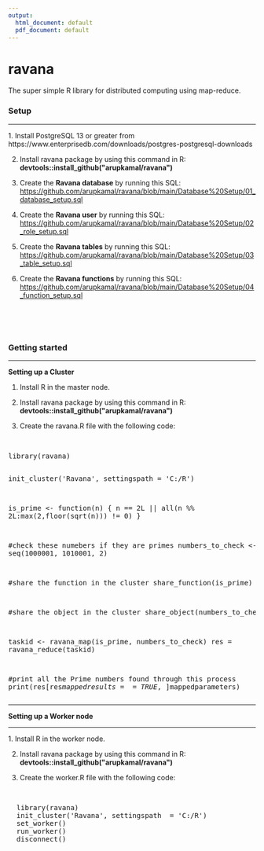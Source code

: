 ```yaml
---
output:
  html_document: default
  pdf_document: default
---
```

# ravana
  The super simple R library for distributed computing using map-reduce.
  
  
  
  <h3><b>Setup</b></h3>
  <hr>
  1. Install PostgreSQL 13 or greater from https://www.enterprisedb.com/downloads/postgres-postgresql-downloads
  
  2. Install ravana package by using this command in R:
     <b>devtools::install_github("arupkamal/ravana")</b>
  
  3. Create the <b>Ravana database</b> by running this SQL: https://github.com/arupkamal/ravana/blob/main/Database%20Setup/01_database_setup.sql
  
  3. Create the <b>Ravana user</b>   by running this SQL: https://github.com/arupkamal/ravana/blob/main/Database%20Setup/02_role_setup.sql
  
  4. Create the <b>Ravana tables</b> by running this SQL: https://github.com/arupkamal/ravana/blob/main/Database%20Setup/03_table_setup.sql
  
  5. Create the <b>Ravana functions</b> by running this SQL: https://github.com/arupkamal/ravana/blob/main/Database%20Setup/04_function_setup.sql
  
  <br>
  <br>
  <br>

  <h3><b>Getting started</b></h3>
  <hr>
  <b>Setting up a Cluster</b>
  
  1. Install R in the master node. 
  
  2. Install ravana package by using this command in R:
     <b>devtools::install_github("arupkamal/ravana")</b>
     
  3. Create the ravana.R file with the following code:

  <br>
  <pre>
library(ravana)
  
init_cluster('Ravana', settingspath  = 'C:/R')
  
is_prime <- function(n) {
    n == 2L || all(n %% 2L:max(2,floor(sqrt(n))) != 0)
    }

#check these numebers if they are primes
numbers_to_check <- seq(1000001, 1010001, 2)
  
#share the function in the cluster
share_function(is_prime)

#share the object in the cluster
share_object(numbers_to_check)


taskid <- ravana_map(is_prime, numbers_to_check)
res = ravana_reduce(taskid)
  
#print all the Prime numbers found through this process
print(res[res$mappedresults==TRUE,]$mappedparameters)
</pre>
  
  <hr>
  
  <b>Setting up a Worker node</b>
  <hr>
  1. Install R in the worker node. 
  
  2. Install ravana package by using this command in R:
     <b>devtools::install_github("arupkamal/ravana")</b>
     
  3. Create the worker.R file with the following code:
  
  <br>
  <pre>
  library(ravana)
  init_cluster('Ravana', settingspath  = 'C:/R')
  set_worker()
  run_worker()
  disconnect()
  </pre>
  


